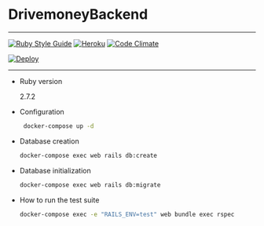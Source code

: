 # DrivemoneyBackend

---
[![Ruby Style Guide](https://img.shields.io/badge/code_style-standard-brightgreen.svg)](https://github.com/testdouble/standard)
[![Heroku](https://heroku-badge.herokuapp.com/?app=drivemoney-backend&root=/api/v1/accounts)](https://drivemoney-backend.herokuapp.com/api/v1/accounts)
[![Code Climate](https://badgen.net/codeclimate/maintainability/vinibispo/drivemoney-backend)](https://badgen.net/codeclimate/maintainability/vinibispo/drivemoney-backend)

[![Deploy](https://www.herokucdn.com/deploy/button.svg)](https://heroku.com/deploy)

---

* Ruby version
  
  2.7.2

* Configuration

   ```bash
    docker-compose up -d
    ```

* Database creation

  ```bash
  docker-compose exec web rails db:create
  ```

* Database initialization

  ```bash
  docker-compose exec web rails db:migrate
  ```

* How to run the test suite

  ```bash
  docker-compose exec -e "RAILS_ENV=test" web bundle exec rspec
  ```
